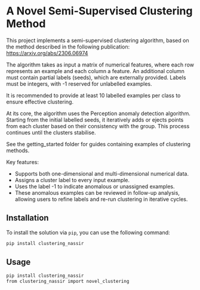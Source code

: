 # A Novel Semi-Supervised Clustering Method
This project implements a semi-supervised clustering algorithm, based on the method described in the following publication:
https://arxiv.org/abs/2306.06974

The algorithm takes as input a matrix of numerical features, where each row represents an example and each column a feature. An additional column must contain partial labels (seeds), which are externally provided. Labels must be integers, with -1 reserved for unlabelled examples.

It is recommended to provide at least 10 labelled examples per class to ensure effective clustering.

At its core, the algorithm uses the Perception anomaly detection algorithm. Starting from the initial labelled seeds, it iteratively adds or ejects points from each cluster based on their consistency with the group. This process continues until the clusters stabilise.

See the getting_started folder for guides containing examples of clustering methods.

Key features:
- Supports both one-dimensional and multi-dimensional numerical data.
- Assigns a cluster label to every input example.
- Uses the label -1 to indicate anomalous or unassigned examples.
- These anomalous examples can be reviewed in follow-up analysis, allowing users to refine labels and re-run clustering in iterative cycles.

## Installation
To install the solution via `pip`, you can use the following command:

```bash
pip install clustering_nassir
```

## Usage

```bash
pip install clustering_nassir
from clustering_nassir import novel_clustering
```

